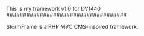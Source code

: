 This is my framework v1.0 for DV1440
####################################

StormFrame is a PHP MVC CMS-inspired framework.
